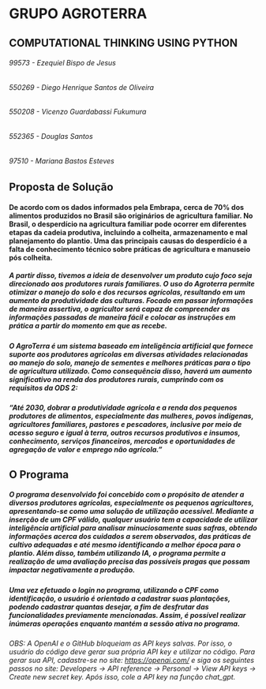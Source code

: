 # GRUPO AGROTERRA

## COMPUTATIONAL THINKING USING PYTHON

###### 99573 - Ezequiel Bispo de Jesus

###### 550269 - Diego Henrique Santos de Oliveira

###### 550208 - Vicenzo Guardabassi Fukumura

###### 552365 - Douglas Santos

###### 97510 - Mariana Bastos Esteves


## Proposta de Solução

#### De acordo com os dados informados pela Embrapa, cerca de 70% dos alimentos produzidos no Brasil são originários de agricultura familiar. No Brasil, o desperdício na agricultura familiar pode ocorrer em diferentes etapas da cadeia produtiva, incluindo a colheita, armazenamento e mal planejamento do plantio. Uma das principais causas do desperdício é a falta de conhecimento técnico sobre práticas de agricultura e manuseio pós colheita.

##### A partir disso, tivemos a ideia de desenvolver um produto cujo foco seja direcionado aos produtores rurais familiares. O uso do Agroterra permite otimizar o manejo do solo e dos recursos agrícolas, resultando em um aumento da produtividade das culturas. Focado em passar informações de maneira assertiva, o agricultor será capaz de compreender as informações passadas de maneira fácil e colocar as instruções em prática a partir do momento em que as recebe.

##### O AgroTerra é um sistema baseado em inteligência artificial que fornece suporte aos produtores agrícolas em diversas atividades relacionadas ao manejo do solo, manejo de sementes e melhores práticas para o tipo de agricultura utilizado. Como consequência disso, haverá um aumento significativo na renda dos produtores rurais, cumprindo com os requisitos da ODS 2:

#####  “Até 2030, dobrar a produtividade agrícola e a renda dos pequenos produtores de alimentos, especialmente das mulheres, povos indígenas, agricultores familiares, pastores e pescadores, inclusive por meio de acesso seguro e igual à terra, outros recursos produtivos e insumos, conhecimento, serviços financeiros, mercados e oportunidades de agregação de valor e emprego não agrícola.”



## O Programa

##### O programa desenvolvido foi concebido com o propósito de atender a diversos produtores agrícolas, especialmente os pequenos agricultores, apresentando-se como uma solução de utilização acessível. Mediante a inserção de um CPF válido, qualquer usuário tem a capacidade de utilizar inteligência artificial para analisar minuciosamente suas safras, obtendo informações acerca dos cuidados a serem observados, das práticas de cultivo adequadas e até mesmo identificando a melhor época para o plantio. Além disso, também utilizando IA, o programa permite a realização de uma avaliação precisa das possíveis pragas que possam impactar negativamente a produção.

##### Uma vez efetuado o login no programa, utilizando o CPF como identificação, o usuário é orientado a cadastrar suas plantações, podendo cadastrar quantas desejar, a fim de desfrutar das funcionalidades previamente mencionadas. Assim, é possível realizar inúmeras operações enquanto mantém a sessão ativa no programa.

###### _OBS: A OpenAI e o GitHub bloqueiam as API keys salvas. Por isso, o usuário do código deve gerar sua própria API key e utilizar no código. Para gerar sua API, cadastre-se no site: https://openai.com/ e siga os seguintes passos no site: Developers -> API reference -> Personal -> View API keys -> Create new secret key. Após isso, cole a API key na função chat_gpt._

